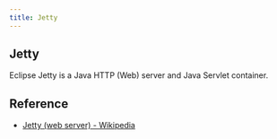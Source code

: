 ```yaml
---
title: Jetty
---
```


## Jetty
Eclipse Jetty is a Java HTTP (Web) server and Java Servlet container.


## Reference
* [Jetty (web server) - Wikipedia](https://en.wikipedia.org/wiki/Jetty_(web_server))
